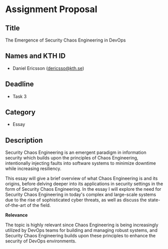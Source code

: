 # Assignment Proposal

## Title

The Emergence of Security Chaos Engineering in DevOps

## Names and KTH ID

  - Daniel Ericsson (dericsso@kth.se)

## Deadline

- Task 3

## Category

- Essay

## Description

Security Chaos Engineering is an emergent paradigm in information security which builds upon the principles of Chaos Engineering, intentionally injecting faults into software systems to minimize downtime while increasing resiliency. 

This essay will give a brief overview of what Chaos Engineering is and its origins, before delving deeper into its applications in security settings in the form of Security Chaos Engineering. In the essay I will explore the need for Security Chaos Engineering in today's complex and large-scale systems due to the rise of sophisticated cyber threats, as well as discuss the state-of-the-art of the field.

**Relevance**

The topic is highly relevant since Chaos Engineering is being increasingly utilized by DevOps teams for building and managing robust systems, and Security Chaos Engineering builds upon these principles to enhance the security of DevOps environments.
